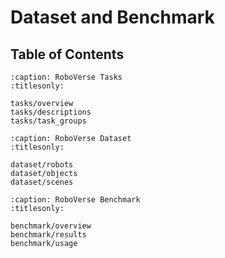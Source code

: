 # Dataset and Benchmark

## Table of Contents
```{toctree}
:caption: RoboVerse Tasks
:titlesonly:

tasks/overview
tasks/descriptions
tasks/task_groups
```

```{toctree}
:caption: RoboVerse Dataset
:titlesonly:

dataset/robots
dataset/objects
dataset/scenes
```

```{toctree}
:caption: RoboVerse Benchmark
:titlesonly:

benchmark/overview
benchmark/results
benchmark/usage
```
